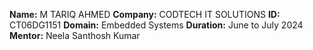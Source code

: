 **Name:** M TARIQ AHMED
**Company:** CODTECH IT SOLUTIONS
**ID:** CT06DG1151
**Domain:** Embedded Systems
**Duration:** June to July 2024
**Mentor:** Neela Santhosh Kumar
